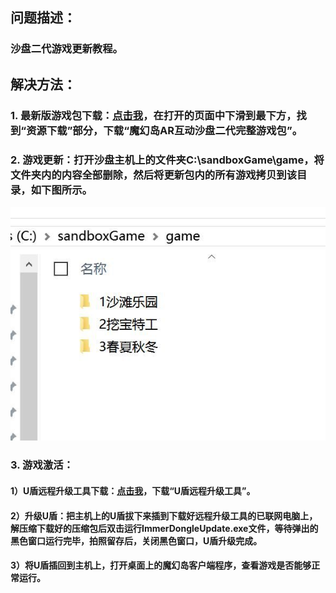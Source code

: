 ## 问题描述：
### 沙盘二代游戏更新教程。
## 解决方法：
### 1. 最新版游戏包下载：[点击我](https://imvr.github.io/ly/ "资源下载")，在打开的页面中下滑到最下方，找到“资源下载”部分，下载“魔幻岛AR互动沙盘二代完整游戏包”。
### 2. 游戏更新：打开沙盘主机上的文件夹C:\sandboxGame\game，将文件夹内的内容全部删除，然后将更新包内的所有游戏拷贝到该目录，如下图所示。
![""](images/MagicIsland-Update-1-1.jpg)
### 3. 游戏激活：
#### 1）U盾远程升级工具下载：[点击我](/attachment/sandbox/dongleUpdate_v1.0.0.5.zip "魔幻岛AR互动沙盘U盾远程升级工具")，下载“U盾远程升级工具”。
#### 2）升级U盾：把主机上的U盾拔下来插到下载好远程升级工具的已联网电脑上，解压缩下载好的压缩包后双击运行ImmerDongleUpdate.exe文件，等待弹出的黑色窗口运行完毕，拍照留存后，关闭黑色窗口，U盾升级完成。
#### 3）将U盾插回到主机上，打开桌面上的魔幻岛客户端程序，查看游戏是否能够正常运行。